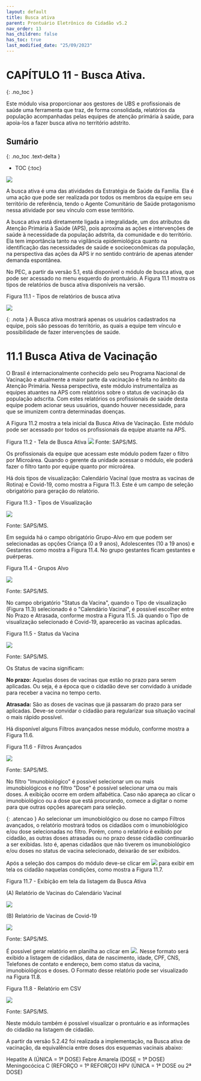```yaml
---
layout: default
title: Busca ativa
parent: Prontuário Eletrônico do Cidadão v5.2
nav_order: 13
has_children: false
has_toc: true
last_modified_date: "25/09/2023"
---
```



# CAPÍTULO 11 - Busca Ativa.
{: .no_toc }

Este módulo visa proporcionar aos gestores de UBS e profissionais de saúde uma ferramenta que traz, de forma consolidada, relatórios da população acompanhadas pelas equipes de atenção primária à saúde, para apoia-los a fazer busca ativa no território adstrito.


## Sumário
{: .no_toc .text-delta }

- TOC
{:toc}

![](media/Busca_ativa/pec_image987.png)

A busca ativa é uma das atividades da Estratégia de Saúde da Família. Ela é uma ação que pode ser realizada por todos os membros da equipe em seu território de referência, tendo o Agente Comunitário de Saúde protagonismo nessa atividade por seu vínculo com esse território.

A busca ativa está diretamente ligada a integralidade, um dos atributos da Atenção Primária à Saúde (APS), pois aproxima as ações e intervenções de saúde à necessidade da população adstrita, da comunidade e do território. Ela tem importância tanto na vigilância epidemiológica quanto na identificação das necessidades de saúde e socioeconômicas da população, na perspectiva das ações da APS ir no sentido contrário de apenas atender demanda espontânea.

No PEC, a partir da versão 5.1, está disponível o módulo de busca ativa, que pode ser acessado no menu esquerdo do prontuário. A Figura 11.1 mostra os tipos de relatórios de busca ativa disponíveis na versão.

Figura 11.1 - Tipos de relatórios de busca ativa 

![](media/Busca_ativa/pec_image988.png)

{: .nota }
A Busca ativa mostrará apenas os usuários cadastrados na equipe, pois são pessoas do território, as quais a equipe tem vínculo e possibilidade de fazer intervenções de saúde.

# 11.1 Busca Ativa de Vacinação

O Brasil é internacionalmente conhecido pelo seu Programa Nacional de Vacinação e atualmente a maior parte da vacinação é feita no âmbito da Atenção Primária. 
Nessa perspectiva, este módulo instrumentaliza as equipes atuantes na APS com relatórios sobre o status de vacinação da população adscrita. Com estes relatórios os profissionais de saúde desta equipe podem acionar seus usuários, quando houver necessidade, para que se imunizem contra determinadas doenças.  

A Figura 11.2 mostra a tela inicial da Busca Ativa de Vacinação. Este módulo pode ser acessado por todos os profissionais da equipe atuante na APS.

Figura 11.2 - Tela de Busca Ativa
![](media/Busca_ativa/pec_image989.png)
Fonte: SAPS/MS.

Os profissionais da equipe que acessam este módulo podem fazer o filtro por Microárea. Quando o gerente da unidade acessar o módulo, ele poderá fazer o filtro tanto por equipe quanto por microárea.

Há dois tipos de visualização: Calendário Vacinal (que mostra as vacinas de Rotina) e Covid-19, como mostra a Figura 11.3. Este é um campo de seleção obrigatório para geração do relatório.

Figura 11.3 - Tipos de Visualização

![](media/Busca_ativa/pec_image990.png)

Fonte: SAPS/MS.

Em seguida há o campo obrigatório Grupo-Alvo em que podem ser selecionadas as opções Criança (0 a 9 anos), Adolescentes (10 a 19 anos) e Gestantes como mostra a Figura 11.4. No grupo gestantes ficam gestantes e puérperas.

Figura 11.4 - Grupos Alvo

![](media/Busca_ativa/pec_image991.png)

Fonte: SAPS/MS.

No campo obrigatório "Status da Vacina", quando o Tipo de visualização (Figura 11.3) selecionado é o "Calendário Vacinal", é possível escolher entre No Prazo e Atrasada, conforme mostra a Figura 11.5. Já quando o Tipo de visualização selecionado é Covid-19, aparecerão as vacinas aplicadas. 

Figura 11.5 - Status da Vacina

![](media/Busca_ativa/pec_image992.png)

Fonte: SAPS/MS.

Os Status de vacina significam:

**No prazo:** Aquelas doses de vacinas que estão no prazo para serem aplicadas. Ou seja, é a época que o cidadão deve ser convidado à unidade para receber a vacina no tempo certo.

**Atrasada:** São as doses de vacinas que já passaram do prazo para ser aplicadas. Deve-se convidar o cidadão para regularizar sua situação vacinal o mais rápido possível.

Há disponível alguns Filtros avançados nesse módulo, conforme mostra a Figura 11.6. 

Figura 11.6 - Filtros Avançados

![](media/Busca_ativa/pec_image993.png)

Fonte: SAPS/MS.

No filtro "Imunobiológico" é possível selecionar um ou mais imunobiológicos e no filtro "Dose" é possível selecionar uma ou mais doses. A exibição ocorre em ordem alfabética. Caso não apareça ao clicar o imunobiológico ou a dose que está procurando, comece a digitar o nome para que outras opções apareçam para seleção.

{: .atencao }
Ao selecionar um imunobiológico ou dose no campo Filtros avançados, o relatório mostrará todos os cidadãos com o imunobiológico e/ou dose selecionadas no filtro. Porém, como o relatório é exibido por cidadão, as outras doses atrasadas ou no prazo desse cidadão continuarão a ser exibidas. Isto é, apenas cidadãos que não tiverem os imunobiológico e/ou doses no status de vacina selecionado, deixarão de ser exibidos.

Após a seleção dos campos do módulo deve-se clicar em ![](media/Busca_ativa/pec_image994.jpg) para exibir em tela os cidadão naquelas condições, como mostra a Figura 11.7.

Figura 11.7 - Exibição em tela da listagem da Busca Ativa

(A) Relatório de Vacinas do Calendário Vacinal

![](media/Busca_ativa/pec_image995.png)

(B) Relatório de Vacinas de Covid-19

![](media/Busca_ativa/pec_image996.png)

Fonte: SAPS/MS.

É possível gerar relatório em planilha ao clicar em ![](media/Busca_ativa/pec_image997.png). Nesse formato será exibido a listagem de cidadãos, data de nascimento, idade, CPF, CNS, Telefones de contato e endereço, bem como status da vacina, imunobiológicos e doses. O Formato desse relatório pode ser visualizado na Figura 11.8.

Figura 11.8 - Relatório em CSV

![](media/Busca_ativa/pec_image998.png)

Fonte: SAPS/MS.

Neste módulo também é possível visualizar o prontuário e as informações do cidadão na listagem de cidadão.


A partir da versão 5.2.42 foi realizada a implementação, na Busca ativa de vacinação, da equivalência entre doses dos esquemas vacinais abaixo:

Hepatite A (ÚNICA = 1ª DOSE)
Febre Amarela (DOSE = 1ª DOSE)
Meningocócica C (REFORÇO = 1º REFORÇO)
HPV (ÚNICA = 1ª DOSE ou 2ª DOSE)
